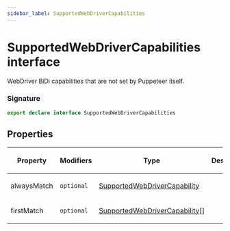 ```yaml
---
sidebar_label: SupportedWebDriverCapabilities
---
```


# SupportedWebDriverCapabilities interface

WebDriver BiDi capabilities that are not set by Puppeteer itself.

### Signature

```typescript
export declare interface SupportedWebDriverCapabilities
```

## Properties

<table><thead><tr><th>

Property

</th><th>

Modifiers

</th><th>

Type

</th><th>

Description

</th><th>

Default

</th></tr></thead>
<tbody><tr><td>

<span id="alwaysmatch">alwaysMatch</span>

</td><td>

`optional`

</td><td>

[SupportedWebDriverCapability](./puppeteer.supportedwebdrivercapability.md)

</td><td>

</td><td>

</td></tr>
<tr><td>

<span id="firstmatch">firstMatch</span>

</td><td>

`optional`

</td><td>

[SupportedWebDriverCapability](./puppeteer.supportedwebdrivercapability.md)\[\]

</td><td>

</td><td>

</td></tr>
</tbody></table>
